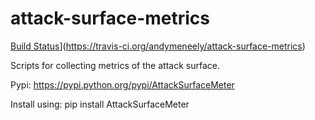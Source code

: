 attack-surface-metrics
======================

[Build Status](https://secure.travis-ci.org/andymeneely/attack-surface-metrics.svg?branch=master)](https://travis-ci.org/andymeneely/attack-surface-metrics)

Scripts for collecting metrics of the attack surface.

Pypi: https://pypi.python.org/pypi/AttackSurfaceMeter

Install using: pip install AttackSurfaceMeter
